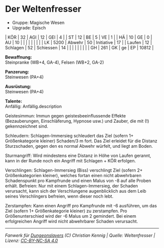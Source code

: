 # Der Weltenfresser  
- Gruppe: Magische Wesen  
- Upgrade: Episch  

| KÖR    | 32   | AGI      | 12 | GEI        | 4     |
| ST     | 12   | BE       | 5  | VE         | 1     |
| HÄ     | 10   | GE       | 0  | AU         | 10    |
|        |      |          |    |            |       |
| LK     | 5200 | Abwehr   | 50 | Initiative | 17    |
| Laufen | 12   | Schlagen | 52 | Schiessen  | 14    |
|        |      |          |    |            |       |
| GH     | 261  | GK       | ge | EP         | 10812 |


**Bewaffnung:**  
Steinpranke (WB+4, GA-4), Felsen (WB+2, GA-2)

**Panzerung:**  
Steinwesen (PA+4)

**Ausrüstung:**  
Steinwesen (PA+4)

**Talente:**  
Anfällig: Anfällig.description

Geistesimmun: Immun gegen geistesbeeinflussende Effekte (Bezauberungen, Einschläferung, Hypnose usw.) und Zauber, die mit (!) gekennzeichnet sind.

Schleudern: Schlagen-Immersieg schleudert das Ziel (sofern 1+ Größenkategorie kleiner) Schaden/3 m fort. Das Ziel erleidet für die Distanz Sturzschaden, gegen den es normal Abwehr würfelt, und liegt am Boden.

Sturmangriff: Wird mindestens eine Distanz in Höhe von Laufen gerannt, kann in der Runde noch ein Angriff mit Schlagen + KÖR erfolgen.

Verschlingen: Schlagen-Immersieg (Biss) verschlingt Ziel (sofern 2+ Größenkategorien kleiner), welches fortan einen nicht abwehrbaren Schadenspunkt pro Kampfrunde und einen Malus von -8 auf alle Proben erhält. Befreien: Nur mit einem Schlagen-Immersieg, der Schaden verursacht, kann sich der Verschlungene augenblicklich aus dem Leib seines Verschlingers befreien, wenn dieser noch lebt.

Zerstampfen: Kann einen Angriff pro Kampfrunde mit -6 ausführen, um das Ziel (sofern 1+ Größenkategorie kleiner) zu zerstampfen. Pro Größenunterschied wird der -6 Malus um 2 gemindert. Bei einem erfolgreichen Angriff wird nicht abwehrbarer Schaden verursacht.





___
*Fanwerk für [Dungeonslayers](https://www.dungeonslayers.net/) (C) Christian Kennig | Quelle: Weltenfresser | Lizenz: [CC-BY-NC-SA 4.0](https://creativecommons.org/licenses/by-nc-sa/4.0/deed.de)*